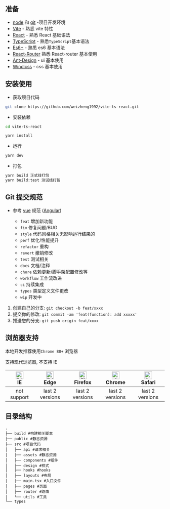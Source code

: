 ## 准备

- [node](http://nodejs.org/) 和 [git](https://git-scm.com/) -项目开发环境
- [Vite](https://vitejs.dev/) - 熟悉 vite 特性
- [React](https://reactjs.bootcss.com/docs/hooks-intro.html) - 熟悉 React 基础语法
- [TypeScript](https://www.typescriptlang.org/) - 熟悉`TypeScript`基本语法
- [Es6+](http://es6.ruanyifeng.com/) - 熟悉 es6 基本语法
- [React-Router](https://github.com/ReactTraining/react-router/blob/dev/docs/api-reference.md) 熟悉 React-router 基本使用
- [Ant-Design](https://ant.design/components/overview-cn/) - ui 基本使用
- [Windicss](https://windicss.org/) - css 基本使用

## 安装使用

- 获取项目代码

```bash
git clone https://github.com/weizheng1992/vite-ts-react.git
```

- 安装依赖

```bash
cd vite-ts-react

yarn install

```

- 运行

```bash
yarn dev
```

- 打包

```bash
yarn build 正式线打包
yarn build:test 测试线打包
```

## Git 提交规范

- 参考 [vue](https://github.com/vuejs/vue/blob/dev/.github/COMMIT_CONVENTION.md) 规范 ([Angular](https://github.com/conventional-changelog/conventional-changelog/tree/master/packages/conventional-changelog-angular))

  - `feat` 增加新功能
  - `fix` 修复问题/BUG
  - `style` 代码风格相关无影响运行结果的
  - `perf` 优化/性能提升
  - `refactor` 重构
  - `revert` 撤销修改
  - `test` 测试相关
  - `docs` 文档/注释
  - `chore` 依赖更新/脚手架配置修改等
  - `workflow` 工作流改进
  - `ci` 持续集成
  - `types` 类型定义文件更改
  - `wip` 开发中

1. 创建自己的分支: `git checkout -b feat/xxxx`
2. 提交你的修改: `git commit -am 'feat(function): add xxxxx'`
3. 推送您的分支: `git push origin feat/xxxx`

## 浏览器支持

本地开发推荐使用`Chrome 80+` 浏览器

支持现代浏览器, 不支持 IE

| [<img src="https://raw.githubusercontent.com/alrra/browser-logos/master/src/edge/edge_48x48.png" alt=" Edge" width="24px" height="24px" />](http://godban.github.io/browsers-support-badges/)</br>IE | [<img src="https://raw.githubusercontent.com/alrra/browser-logos/master/src/edge/edge_48x48.png" alt=" Edge" width="24px" height="24px" />](http://godban.github.io/browsers-support-badges/)</br>Edge | [<img src="https://raw.githubusercontent.com/alrra/browser-logos/master/src/firefox/firefox_48x48.png" alt="Firefox" width="24px" height="24px" />](http://godban.github.io/browsers-support-badges/)</br>Firefox | [<img src="https://raw.githubusercontent.com/alrra/browser-logos/master/src/chrome/chrome_48x48.png" alt="Chrome" width="24px" height="24px" />](http://godban.github.io/browsers-support-badges/)</br>Chrome | [<img src="https://raw.githubusercontent.com/alrra/browser-logos/master/src/safari/safari_48x48.png" alt="Safari" width="24px" height="24px" />](http://godban.github.io/browsers-support-badges/)</br>Safari |
| :-: | :-: | :-: | :-: | :-: |
| not support | last 2 versions | last 2 versions | last 2 versions | last 2 versions |

## 目录结构

```
.
├── build #构建相关脚本
├── public #静态资源
├── src #项目代码
│   ├── api #请求相关
│   ├── assets #静态资源
│   ├── components #组件
│   ├── design #样式
│   ├── hooks #hooks
│   ├── layouts #布局
│   ├── main.tsx #入口文件
│   ├── pages #页面
│   ├── router #路由
│   └── utils #工具
└── types
```

